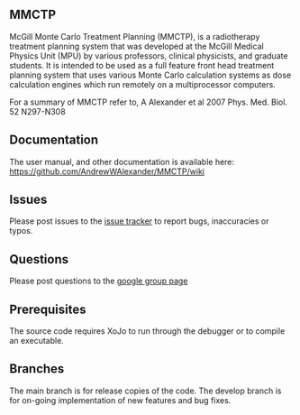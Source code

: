 ## MMCTP
McGill Monte Carlo Treatment Planning (MMCTP), is a radiotherapy treatment planning system that was developed 
at the McGill Medical Physics Unit (MPU) by various professors, clinical physicists, and graduate students. 
It is intended to be used as a full feature front head treatment planning system that uses various Monte Carlo calculation systems as dose calculation engines which run remotely on a multiprocessor computers.

For a summary of MMCTP refer to, A Alexander et al 2007 Phys. Med. Biol. 52 N297-N308 

## Documentation
The user manual, and other documentation is available here:
https://github.com/AndrewWAlexander/MMCTP/wiki

## Issues
Please post issues to the [issue tracker](https://github.com/AndrewWAlexander/MMCTP/issues) to
report bugs, inaccuracies or typos. 

## Questions 
Please post questions to the [google group page](https://groups.google.com/forum/#!forum/mmctp)

## Prerequisites
The source code requires XoJo to run through the debugger or to compile an executable. 

## Branches
The main branch is for release copies of the code. 
The develop branch is for on-going implementation of new features and bug fixes.
